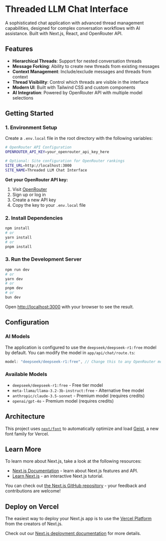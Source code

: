 # Threaded LLM Chat Interface

A sophisticated chat application with advanced thread management capabilities, designed for complex conversation workflows with AI assistance. Built with Next.js, React, and OpenRouter API.

## Features

- **Hierarchical Threads**: Support for nested conversation threads
- **Message Forking**: Ability to create new threads from existing messages
- **Context Management**: Include/exclude messages and threads from context
- **Thread Visibility**: Control which threads are visible in the interface
- **Modern UI**: Built with Tailwind CSS and custom components
- **AI Integration**: Powered by OpenRouter API with multiple model selections

## Getting Started

### 1. Environment Setup

Create a `.env.local` file in the root directory with the following variables:

```bash
# OpenRouter API Configuration
OPENROUTER_API_KEY=your_openrouter_api_key_here

# Optional: Site configuration for OpenRouter rankings
SITE_URL=http://localhost:3000
SITE_NAME=Threaded LLM Chat Interface
```

**Get your OpenRouter API key:**
1. Visit [OpenRouter](https://openrouter.ai/keys)
2. Sign up or log in
3. Create a new API key
4. Copy the key to your `.env.local` file

### 2. Install Dependencies

```bash
npm install
# or
yarn install
# or
pnpm install
```

### 3. Run the Development Server

```bash
npm run dev
# or
yarn dev
# or
pnpm dev
# or
bun dev
```

Open [http://localhost:3000](http://localhost:3000) with your browser to see the result.

## Configuration

### AI Models

The application is configured to use the `deepseek/deepseek-r1:free` model by default. You can modify the model in `app/api/chat/route.ts`:

```typescript
model: "deepseek/deepseek-r1:free", // Change this to any OpenRouter model
```

### Available Models

- `deepseek/deepseek-r1:free` - Free tier model
- `meta-llama/llama-3.2-3b-instruct:free` - Alternative free model
- `anthropic/claude-3.5-sonnet` - Premium model (requires credits)
- `openai/gpt-4o` - Premium model (requires credits)

## Architecture

This project uses [`next/font`](https://nextjs.org/docs/app/building-your-application/optimizing/fonts) to automatically optimize and load [Geist](https://vercel.com/font), a new font family for Vercel.

## Learn More

To learn more about Next.js, take a look at the following resources:

- [Next.js Documentation](https://nextjs.org/docs) - learn about Next.js features and API.
- [Learn Next.js](https://nextjs.org/learn) - an interactive Next.js tutorial.

You can check out [the Next.js GitHub repository](https://github.com/vercel/next.js) - your feedback and contributions are welcome!

## Deploy on Vercel

The easiest way to deploy your Next.js app is to use the [Vercel Platform](https://vercel.com/new?utm_medium=default-template&filter=next.js&utm_source=create-next-app&utm_campaign=create-next-app-readme) from the creators of Next.js.

Check out our [Next.js deployment documentation](https://nextjs.org/docs/app/building-your-application/deploying) for more details.
